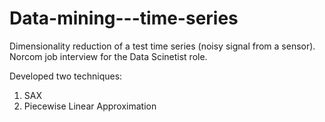 # Data-mining---time-series
Dimensionality reduction of a test time series (noisy signal from a sensor).
Norcom job interview for the Data Scinetist role.

Developed two techniques:
1. SAX
2. Piecewise Linear Approximation
